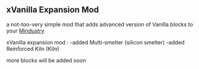 ## **xVanilla Expansion Mod**
a not-too-very simple mod that adds advanced version of Vanilla blocks to your [Mindustry](https://mindustrygame.github.io/)

xVanilla expansion mod :
-added Multi-smelter (silicon smelter)
-added Reinforced Kiln (Kiln)

more blocks will be added soon
